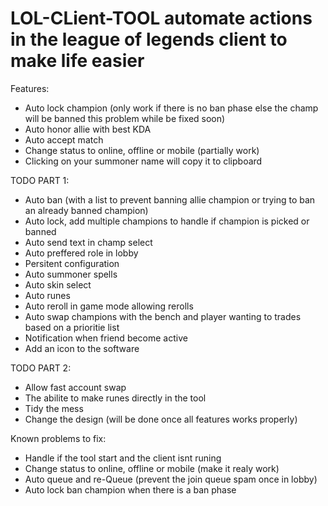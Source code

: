 # LOL-CLient-TOOL automate actions in the league of legends client to make life easier

Features:
 - Auto lock champion (only work if there is no ban phase else the champ will be banned this problem while be fixed soon)
 - Auto honor allie with best KDA
 - Auto accept match
 - Change status to online, offline or mobile (partially work)
 - Clicking on your summoner name will copy it to clipboard

TODO PART 1:
 - Auto ban (with a list to prevent banning allie champion or trying to ban an already banned champion)
 - Auto lock, add multiple champions to handle if champion is picked or banned
 - Auto send text in champ select
 - Auto preffered role in lobby
 - Persitent configuration
 - Auto summoner spells
 - Auto skin select
 - Auto runes
 - Auto reroll in game mode allowing rerolls 
 - Auto swap champions with the bench and player wanting to trades based on a prioritie list
 - Notification when friend become active
 - Add an icon to the software

TODO PART 2:
 - Allow fast account swap
 - The abilite to make runes directly in the tool
 - Tidy the mess
 - Change the design (will be done once all features works properly)

Known problems to fix:
 - Handle if the tool start and the client isnt runing
 - Change status to online, offline or mobile (make it realy work)
 - Auto queue and re-Queue (prevent the join queue spam once in lobby)
 - Auto lock ban champion when there is a ban phase
